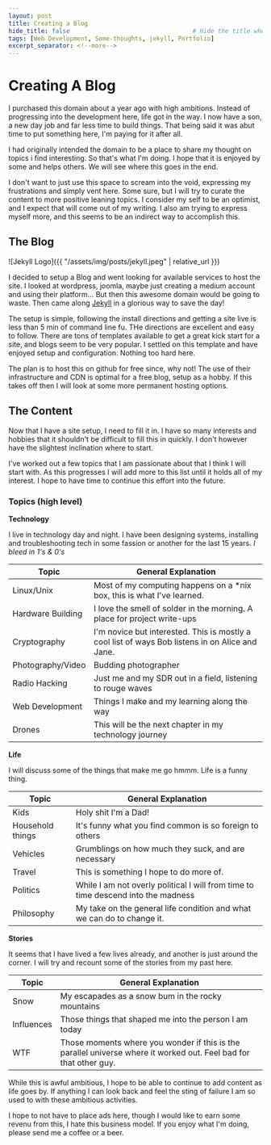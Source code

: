 ```yaml
---
layout: post
title: Creating a Blog
hide_title: false                                  # Hide the title when displaying the post, but shown in lists of posts
tags: [Web Development, Some-thoughts, jekyll, Portfolio]
excerpt_separator: <!--more-->
---
```


# Creating A Blog

I purchased this domain about a year ago with high ambitions. Instead of progressing into the development here, life got in the way. I now have a son, a new day job and far less time to build things. That being said it was abut time to put something here, I'm paying for it after all. 

<!--more-->

I had originally intended the domain to be a place to share my thought on topics i find interesting. So that's what I'm doing. I hope that it is enjoyed by some and helps others. We will see where this goes in the end. 

I don't want to just use this space to scream into the void, expressing my frustrations and simply vent here. Some sure, but I will try to curate the content to more positive leaning topics. I consider my self to be an optimist, and I expect that will come out of my writing. I also am trying to express myself more, and this seems to be an indirect way to accomplish this. 

## The Blog

![Jekyll Logo]({{ "/assets/img/posts/jekyll.jpeg" | relative_url }})

I decided to setup a Blog and went looking for available services to host the site. I looked at wordpress, joomla, maybe just creating a medium account and using their platform... But then this awesome domain would be going to waste. Then came along [Jekyll](https://jekyllrb.com) in a glorious way to save the day! 

The setup is simple, following the install directions and getting a site live is less than 5 min of command line fu. THe directions are excellent and easy to follow. There are tons of templates available to get a great kick start for a site, and blogs seem to be very popular. I settled on this template and have enjoyed setup and configuration. Nothing too hard here.

The plan is to host this on github for free since, why not! The use of their infrastructure and CDN is optimal for a free blog, setup as a hobby. If this takes off then I will look at some more permanent hosting options. 

## The Content

Now that I have a site setup, I need to fill it in. I have so many interests and hobbies that it shouldn't be difficult to fill this in quickly. I don't however have the slightest inclination where to start.

I've worked out a few topics that I am passionate about that I think I will start with. As this progresses I will add more to this list until it holds all of my interest. I hope to have time to continue this effort into the future.

### Topics (high level)

**Technology**

I live in technology day and night. I have been designing systems, installing and troubleshooting tech in some fassion or another for the last 15 years. *I bleed in 1's & 0's*

Topic | General Explanation
------|--------------------
Linux/Unix | Most of my computing happens on a *nix box, this is what I've learned.
Hardware Building | I love the smell of solder in the morning. A place for project write-ups
Cryptography | I'm novice but interested. This is mostly a cool list of ways Bob listens in on Alice and Jane.
Photography/Video | Budding photographer
Radio Hacking | Just me and my SDR out in a field, listening to rouge waves
Web Development | Things I make and my learning along the way
Drones | This will be the next chapter in my technology journey



**Life**

I will discuss some of the things that make me go hmmm. Life is a funny thing.

Topic | General Explanation
------|--------------------
Kids | Holy shit I'm a Dad!
Household things | It's funny what you find common is so foreign to others
Vehicles | Grumblings on how much they suck, and are necessary
Travel | This is something I hope to do more of.
Politics | While I am not overly political I will from time to time descend into the madness
Philosophy | My take on the general life condition and what we can do to change it.

**Stories**

It seems that I have lived a few lives already, and another is just around the corner. I will try and recount some of the stories from my past here.

Topic | General Explanation
------|--------------------
Snow | My escapades as a snow bum in the rocky mountains
Influences | Those things that shaped me into the person I am today
WTF | Those moments where you wonder if this is the parallel universe where it worked out. Feel bad for that other guy.


While this is awful ambitious, I hope to be able to continue to add content as life goes by. If anything I can look back and feel the sting of failure I am so used to with these ambitious activities.

I hope to not have to place ads here, though I would like to earn some revenu from this, I hate this business model. If you enjoy what I'm doing, please send me a coffee or a beer. 